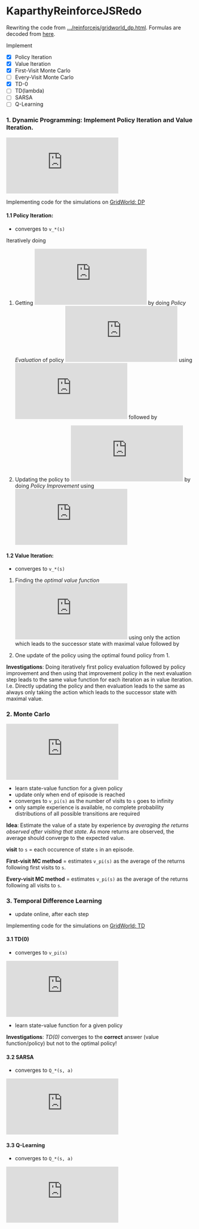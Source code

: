 # KaparthyReinforceJSRedo

Rewriting the code from [.../reinforcejs/gridworld_dp.html](https://cs.stanford.edu/people/karpathy/reinforcejs/gridworld_dp.html). 
Formulas are decoded from [here](https://www.codecogs.com/latex/eqneditor.php).

Implement

- [x] Policy Iteration
- [x] Value Iteration 
- [x] First-Visit Monte Carlo
- [ ] Every-Visit Monte Carlo
- [x] TD-0
- [ ] TD(lambda) 
- [ ] SARSA
- [ ] Q-Learning

### 1. Dynamic Programming: Implement Policy Iteration and Value Iteration.

![img](https://latex.codecogs.com/gif.latex?V%28S_t%29%20%5Cgets%20%5Cmathbb%7BE%7D_%7B%5Cpi%7D%5Br_%7Bt&plus;1%7D%20&plus;%20%5Cgamma%20V%28S_%7Bt%7D%29%5D)

Implementing code for the simulations on [GridWorld: DP](https://cs.stanford.edu/people/karpathy/reinforcejs/gridworld_dp.html)

#### 1.1 __Policy Iteration__: 

- converges to `v_*(s)`

Iteratively doing 

1. Getting ![img](http://latex.codecogs.com/svg.latex?v_i) by doing _Policy Evaluation_ of policy 
![img](http://latex.codecogs.com/svg.latex?%5Cpi_%7Bi-1%7D)
 using ![img](http://latex.codecogs.com/svg.latex?v_%7Bi-1%7D)
followed by 

2. Updating the policy to 
![img](http://latex.codecogs.com/svg.latex?%5Cpi_i) by doing _Policy Improvement_ using 
![img](http://latex.codecogs.com/svg.latex?v_i)

#### 1.2 __Value Iteration__:

- converges to `v_*(s)`

1. Finding the _optimal value function_ 
![img](http://latex.codecogs.com/svg.latex?v_%2A) using only 
the action which leads to the successor state with maximal value followed by 

2. One update of the policy using the optimal found policy from 1.
    
__Investigations__: Doing iteratively first policy evaluation followed by policy improvement
and then using that improvement policy in the next evaluation step leads to the same
value function for each iteration as in value iteration. I.e. Directly updating the policy 
and then evaluation leads to the same as always only taking the action which leads to
the successor state with maximal value.

### 2. Monte Carlo

![img](https://latex.codecogs.com/gif.latex?V%28S_t%29%20%5Cgets%20V%28S_t%29%20&plus;%20%5Calpha%5BR_%7Bt%7D%20-%20V%28S_t%29%5D)

- learn state-value function for a given policy
- update only when end of episode is reached
- converges to `v_pi(s)` as the number of visits to `s` goes to infinity
- only sample experience is available, no complete probability 
distributions of all possible transitions are required

__Idea__: Estimate the value of a state by experience by _averaging the returns observed after 
visiting that state_. As more returns are observed, the average should converge to the 
expected value.

__visit__ to `s` = each occurence of state `s` in an episode.

__First-visit MC method__ = estimates `v_pi(s)` as the average of the returns following
first visits to `s`.    

__Every-visit MC method__ = estimates `v_pi(s)` as the average of the returns following
all visits to `s`.    

### 3. Temporal Difference Learning

- update online, after each step

Implementing code for the simulations on [GridWorld: TD](https://cs.stanford.edu/people/karpathy/reinforcejs/gridworld_td.html)

#### 3.1 __TD(0)__

- converges to `v_pi(s)`

![img](https://latex.codecogs.com/gif.latex?V%28S_t%29%20%5Cgets%20V%28S_t%29%20&plus;%20%5Calpha%5Br_%7Bt&plus;1%7D%20&plus;%20%5Cgamma%20V%28S_%7Bt&plus;1%7D%29%20-%20V%28S_t%29%5D)

- learn state-value function for a given policy

__Investigations__: _TD(0)_ converges to the __correct__ answer (value function/policy)
but not to the optimal policy!

#### 3.2 __SARSA__

- converges to `Q_*(s, a)`

![img](https://latex.codecogs.com/gif.latex?Q%28S_t%2C%20A_t%29%20%5Cgets%20Q%28S_t%2C%20A_t%29%20&plus;%20%5Calpha%20%5B%20R_%7Bt&plus;1%7D%20&plus;%20%5Cgamma%20Q%28S_%7Bt&plus;1%7D%2C%20A_%7Bt&plus;1%7D%29-%20Q%28S_t%2C%20A_t%29%20%5D)

#### 3.3 __Q-Learning__

- converges to `Q_*(s, a)`

![img](https://latex.codecogs.com/gif.latex?Q%28S_t%2C%20A_t%29%20%5Cgets%20Q%28S_t%2C%20A_t%29%20&plus;%20%5Calpha%20%5B%20R_%7Bt&plus;1%7D%20&plus;%20%5Cgamma%20%5Cmax_%7Ba%7DQ%28S_%7Bt&plus;1%7D%2C%20A_%7Bt&plus;1%7D%29-%20Q%28S_t%2C%20A_t%29%20%5D)
